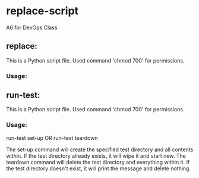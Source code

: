 # replace-script
A6 for DevOps Class


## replace:
This is a Python script file. Used command 'chmod 700' for permissions.

### Usage:


## run-test:
This is a Python script file. Used command 'chmod 700' for permissions.

### Usage:
run-test set-up OR run-test teardown

The set-up command will create the specified test directory and all contents within. If the test directory already exists, it will wipe it and start new. The teardown command will delete the test directory and everything within it. If the test directory doesn't exist, it will print the message and delete nothing.
